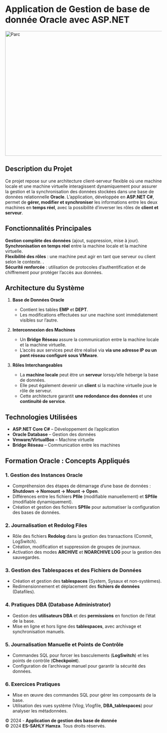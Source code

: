# Application de Gestion de base de donnée Oracle avec ASP.NET 
<img src="https://media.geeksforgeeks.org/wp-content/uploads/20231104142236/Message-Passing.png" alt="Parc" width="1250" height="400"/>

## Description du Projet

Ce projet repose sur une architecture client-serveur flexible où une machine locale et une machine virtuelle interagissent dynamiquement pour assurer la gestion et la synchronisation des données stockées dans une base de données relationnelle **Oracle**.
L’application, développée en **ASP.NET C#**, permet de **gérer, modifier et synchroniser** les informations entre les deux machines en **temps réel**, avec la possibilité d’inverser les rôles de **client et serveur**.

## Fonctionnalités Principales

**Gestion complète des données** (ajout, suppression, mise à jour).  
**Synchronisation en temps réel** entre la machine locale et la machine virtuelle.  
**Flexibilité des rôles** : une machine peut agir en tant que serveur ou client selon le contexte.  .  
**Sécurité renforcée** : utilisation de protocoles d’authentification et de chiffrement pour protéger l’accès aux données.  

## Architecture du Système

1. **Base de Données Oracle**  
   - Contient les tables **EMP** et **DEPT**.  
   - Les modifications effectuées sur une machine sont immédiatement visibles sur l’autre.  

2. **Interconnexion des Machines**  
   - Un **Bridge Réseau** assure la communication entre la machine locale et la machine virtuelle.  
   - L’accès aux services peut être réalisé via **via une adresse IP ou un pont réseau configuré sous VMware**.  

3. **Rôles Interchangeables**  
   - La **machine locale** peut être un **serveur** lorsqu’elle héberge la base de données.  
   - Elle peut également devenir un **client** si la machine virtuelle joue le rôle de serveur.  
   - Cette architecture garantit **une redondance des données** et une **continuité de service**.

## Technologies Utilisées

- **ASP.NET Core C#** – Développement de l’application  
- **Oracle Database** – Gestion des données  
- **Vmware/VirtualBox** – Machine virtuelle  
- **Bridge Réseau** – Communication entre les machines

## Formation Oracle : Concepts Appliqués

### 1. Gestion des Instances Oracle
- Compréhension des étapes de démarrage d’une base de données : **Shutdown → Nomount → Mount → Open**.
- Différences entre les fichiers **Pfile** (modifiable manuellement) et **SPfile** (modifiable dynamiquement).
- Création et gestion des fichiers **SPfile** pour automatiser la configuration des bases de données.

### 2. Journalisation et Redolog Files
- Rôle des fichiers **Redolog** dans la gestion des transactions (Commit, LogSwitch).
- Création, modification et suppression de groupes de journaux.
- Activation des modes **ARCHIVE** et **NOARCHIVE LOG** pour la gestion des sauvegardes.

### 3. Gestion des Tablespaces et des Fichiers de Données
- Création et gestion des **tablespaces** (System, Sysaux et non-systèmes).
- Redimensionnement et déplacement des **fichiers de données** (Datafiles).

### 4. Pratiques DBA (Database Administrator)
- Gestion des **utilisateurs DBA** et des **permissions** en fonction de l’état de la base.
- Mise en ligne et hors ligne des **tablespaces**, avec archivage et synchronisation manuels.

### 5. Journalisation Manuelle et Points de Contrôle
- Commandes SQL pour forcer les basculements (**LogSwitch**) et les points de contrôle (**Checkpoint**).
- Configuration de l’archivage manuel pour garantir la sécurité des données.

### 6. Exercices Pratiques
- Mise en œuvre des commandes SQL pour gérer les composants de la base.
- Utilisation des vues système (V$log, V$logfile, **DBA_tablespaces**) pour analyser les métadonnées.

© 2024 - **Application de gestion des base de donnée**  
© 2024 **ES-SAHLY Hamza**. Tous droits réservés.
